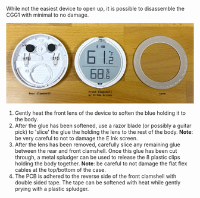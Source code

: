 While not the easiest device to open up, it is possible to disassemble the CGG1 with minimal to no damage.

![CGG1 Dissasembled](images/cgg1-dissasembled.jpg)

1. Gently heat the front lens of the device to soften the blue holding it to the body.
2. After the glue has been softened, use a razor blade (or possibly a guitar pick) to 'slice' the glue the holding the lens to the rest of the body. **Note**: be very careful to not to damage the E Ink screen.
3. After the lens has been removed, carefully slice any remaining glue between the rear and front clamshell. Once this glue has been cut through, a metal spludger can be used to release the 8 plastic clips holding the body together. **Note**: be careful to not damage the flat flex cables at the top/bottom of the case.
4. The PCB is adhered to the reverse side of the front clamshell with double sided tape. The tape can be softened with heat while gently prying with a plastic spludger.
